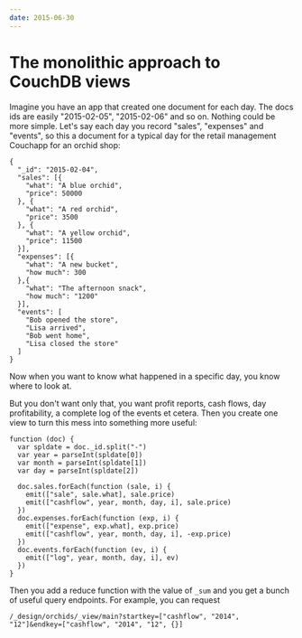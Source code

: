 ```yaml
---
date: 2015-06-30
---
```


# The monolithic approach to CouchDB views

Imagine you have an app that created one document for each day. The docs ids are easily "2015-02-05", "2015-02-06" and so on. Nothing could be more simple. Let's say each day you record "sales", "expenses" and "events", so this a document for a typical day for the retail management Couchapp for an orchid shop:

```
{
  "_id": "2015-02-04",
  "sales": [{
    "what": "A blue orchid",
    "price": 50000
  }, {
    "what": "A red orchid",
    "price": 3500
  }, {
    "what": "A yellow orchid",
    "price": 11500
  }],
  "expenses": [{
    "what": "A new bucket",
    "how much": 300
  },{
    "what": "The afternoon snack",
    "how much": "1200"
  }],
  "events": [
    "Bob opened the store",
    "Lisa arrived",
    "Bob went home",
    "Lisa closed the store"
  ]
}
```

Now when you want to know what happened in a specific day, you know where to look at.

But you don't want only that, you want profit reports, cash flows, day profitability, a complete log of the events et cetera. Then you create one view to turn this mess into something more useful:

```
function (doc) {
  var spldate = doc._id.split("-")
  var year = parseInt(spldate[0])
  var month = parseInt(spldate[1])
  var day = parseInt(spldate[2])

  doc.sales.forEach(function (sale, i) {
    emit(["sale", sale.what], sale.price)
    emit(["cashflow", year, month, day, i], sale.price)
  })
  doc.expenses.forEach(function (exp, i) {
    emit(["expense", exp.what], exp.price)
    emit(["cashflow", year, month, day, i], -exp.price)
  })
  doc.events.forEach(function (ev, i) {
    emit(["log", year, month, day, i], ev)
  })
}
```

Then you add a reduce function with the value of `_sum` and you get a bunch of useful query endpoints. For example, you can request

```
/_design/orchids/_view/main?startkey=["cashflow", "2014", "12"]&endkey=["cashflow", "2014", "12", {}]
```
